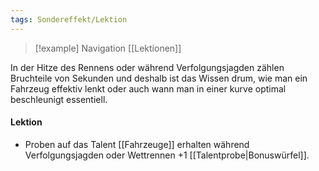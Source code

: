 ```yaml
---
tags: Sondereffekt/Lektion
---
```

> [!example] Navigation 
>  [[Lektionen]]

In der Hitze des Rennens oder während Verfolgungsjagden zählen Bruchteile von Sekunden und deshalb ist das Wissen drum, wie man ein Fahrzeug effektiv lenkt oder auch wann man in einer kurve optimal beschleunigt essentiell.

#### Lektion
- Proben auf das Talent [[Fahrzeuge]] erhalten während Verfolgungsjagden oder Wettrennen +1 [[Talentprobe|Bonuswürfel]].
